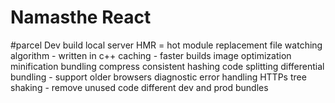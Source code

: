 # Namasthe React

 #parcel
 Dev  build
 local server
 HMR = hot module replacement
 file watching algorithm - written in c++
 caching - faster  builds
 image optimization
 minification
 bundling 
 compress
 consistent hashing
 code splitting
 differential bundling - support  older browsers
 diagnostic
 error handling
 HTTPs
 tree shaking - remove unused code
 different dev and prod bundles